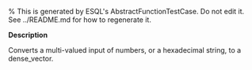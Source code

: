 % This is generated by ESQL's AbstractFunctionTestCase. Do not edit it. See ../README.md for how to regenerate it.

**Description**

Converts a multi-valued input of numbers, or a hexadecimal string, to a dense_vector.

